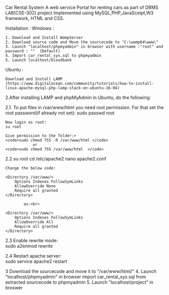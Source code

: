 Car Rental System
A web service Portal for renting cars as part of DBMS LAB(CSE-302) project
Implemented using MySQL,PHP,JavaSceipt,W3 framework, HTML and CSS.

Installation :
Windows :

	1. Download and Install WampServer
	2. Download source code and Move the sourcecode to "C:\wamp64\www\"
	3. Launch "localhost/phpmyadmin" in browser with username :"root" and password : ""  (Default)
	4. Import car_rental_sys.sql to phpmyadmin 
	5. Launch localhost/bloodbank

Ubuntu :

    Download and Install LAMP (https://www.digitalocean.com/community/tutorials/how-to-install-linux-apache-mysql-php-lamp-stack-on-ubuntu-16-04)


2.After installing LAMP and phpMyAdmin in Ubuntu, do the following:

2.1. To put files in /var/www/html you need root permission. For that set the root password(if already not set):
	sudo passwd root

	Now login as root:
	su root

	Give permission to the folder:>
	<code>sudo chmod 755 -R /var/www/html </code>
           		or 
	<code>sudo chmod 755 /var/www/html  </code>


2.2 	su root
	cd /etc/apache2
	nano apache2.conf
	
	Change the below code:
	
	<Directory /var/www/>
 		Options Indexes FollowSymLinks
 		AllowOverride None
 		Require all granted
	</Directory>
	
          	as:<br>
	
	<Directory /var/www/>
 		Options Indexes FollowSymLinks
 		AllowOverride All
 		Require all granted
	</Directory>
	


2.3 	Enable rewrite mode: <br>
	sudo a2enmod rewrite

2.4 	Restart apache server:<br>
	sudo service apache2 restart

3 Download the sourcecode and move it to "/var/www/html/"
4. Launch "localhost/phpmyadmin" in browser import car_rental_sys.sql from extracted sourcecode to phpmyadmin
5. Launch "localhost/project" in broswer 
